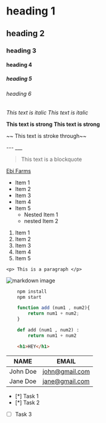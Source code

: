 # heading 1
## heading 2
### heading 3
#### heading 4
##### heading 5
###### heading 6

<!-- ITALICS -->
*This text is italic*
_This text is italic_

<!-- STRONG TEXT -->
**This text is strong**
__This text is strong__

<!-- STRIKE THROUGH TEXT -->
~~ This text is stroke through~~

<!-- HORIZONTAL RULE -->
--- ___

<!-- BLOCKQUOTES -->
> This text is a blockquote

<!-- LINKS -->
[Ebi Farms](https://www.ebifarms.com "Ebi Farms")

<!-- UL -->
* Item 1
* Item 2
* Item 3
* Item 4
* Item 5
    * Nested Item 1
    * nested Item 2

<!-- OL -->
1. Item 1 
1. Item 2 
1. Item 3 
1. Item 4 
1. Item 5 

<!-- INLINE CODE BLOCK -->
`<p> This is a paragraph </p>`

<!-- IMAGES -->
![markdown image](https://markdown-here.com/img/icon256.png)

<!-- GITHUB MARKDOWN SYNTAX -->
<!-- CODE BLOCKS -->
```bash
    npm install
    npm start
```

```javascript
    function add (num1 , num2){
        return num1 + num2;
    }
```

```python
    def add (num1 , num2) :
        return num1 + num2
```

```HTML
    <h1>HEY</h1>
```

<!-- TABLES -->
| NAME | EMAIL|
| --------- | ------------- |
| John Doe | john@gmail.com |
| Jane Doe | jane@gmail.com |

<!-- TASk LiST. It shows up like a checkbox -->
* [*] Task 1
* [*] Task 2
* [ ] Task 3